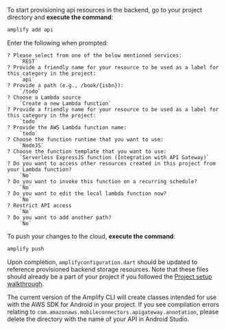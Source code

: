 To start provisioning api resources in the backend, go to your project directory and **execute the command**:

```bash
amplify add api
```

Enter the following when prompted:
```console
? Please select from one of the below mentioned services: 
    `REST`
? Provide a friendly name for your resource to be used as a label for this category in the project: 
    `api`
? Provide a path (e.g., /book/{isbn}): 
    `/todo`
? Choose a Lambda source 
    `Create a new Lambda function`
? Provide a friendly name for your resource to be used as a label for this category in the project: 
    `todo`
? Provide the AWS Lambda function name: 
    `todo`
? Choose the function runtime that you want to use: 
    `NodeJS`
? Choose the function template that you want to use: 
    `Serverless ExpressJS function (Integration with API Gateway)`
? Do you want to access other resources created in this project from your Lambda function? 
    `No`
? Do you want to invoke this function on a recurring schedule? 
    `No`
? Do you want to edit the local lambda function now?
    `No`
? Restrict API access 
    `No`
? Do you want to add another path? 
    `No`
```

To push your changes to the cloud, **execute the command**:

```bash
amplify push
```

Upon completion, `amplifyconfiguration.dart` should be updated to reference provisioned backend storage resources.  Note that these files should already be a part of your project if you followed the [Project setup walkthrough](~/lib/project-setup/create-application.md).

<amplify-callout warning>

The current version of the Amplify CLI will create classes intended for use with the AWS SDK for Android in your project. If you see compilation errors relating to `com.amazonaws.mobileconnectors.apigateway.annotation`, please delete the directory with the name of your API in Android Studio.

</amplify-callout>
